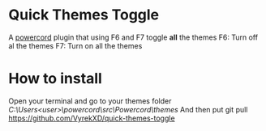 # Quick Themes Toggle
A [powercord](https://powercord.dev/) plugin that using F6 and F7 toggle **all** the themes
F6: Turn off al the themes
F7: Turn on all the themes

# How to install
Open your terminal and go to your themes folder *C:\Users\<user>\powercord\src\Powercord\themes*
And then put git pull https://github.com/VyrekXD/quick-themes-toggle